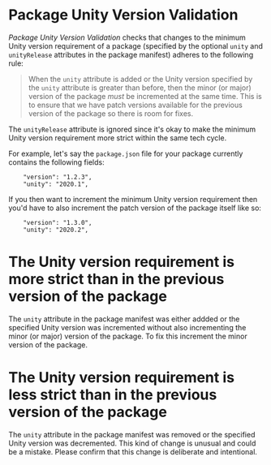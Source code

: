 # Package Unity Version Validation
_Package Unity Version Validation_ checks that changes to the minimum Unity version requirement of a package (specified by the optional `unity` and `unityRelease` attributes in the package manifest) adheres to the following rule:

>When the `unity` attribute is added or the Unity version specified by the `unity` attribute is greater than before, then the minor (or major) version of the package _must_ be incremented at the same time. This is to ensure that we have patch versions available for the previous version of the package so there is room for fixes.

The `unityRelease` attribute is ignored since it's okay to make the minimum Unity version requirement more strict within the same tech cycle.

For example, let's say the `package.json` file for your package currently contains the following fields:
```
    "version": "1.2.3",
    "unity": "2020.1",
```
If you then want to increment the minimum Unity version requirement then you'd have to also increment the patch version of the package itself like so:
```
    "version": "1.3.0",
    "unity": "2020.2",
```

# The Unity version requirement is more strict than in the previous version of the package
The `unity` attribute in the package manifest was either addded or the specified Unity version was incremented without also incrementing the minor (or major) version of the package. To fix this increment the minor version of the package.

# The Unity version requirement is less strict than in the previous version of the package
The `unity` attribute in the package manifest was removed or the specified Unity version was decremented. This kind of change is unusual and could be a mistake. Please confirm that this change is deliberate and intentional.
